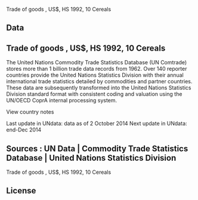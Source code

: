 Trade of goods , US$, HS 1992, 10 Cereals

## Data

## Trade of goods , US$, HS 1992, 10 Cereals

The United Nations Commodity Trade Statistics Database (UN Comtrade) stores more than 1 billion trade data records from 1962. Over 140 reporter countries provide the United Nations Statistics Division with their annual international trade statistics detailed by commodities and partner countries. These data are subsequently transformed into the United Nations Statistics Division standard format with consistent coding and valuation using the UN/OECD CoprA internal processing system.

View country notes

Last update in UNdata: data as of 2 October 2014
Next update in UNdata: end-Dec 2014 

## Sources : UN Data | Commodity Trade Statistics Database | United Nations Statistics Division

Trade of goods , US$, HS 1992, 10 Cereals

## License
